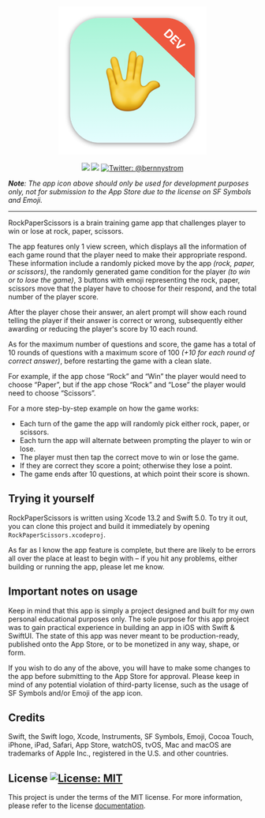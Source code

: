 <p align="center">
    <img src="./RockPaperScissors/Assets.xcassets/AppIcon.appiconset/mac512.png" alt="RockPaperScissors logo" width="300" maxHeight="171" />
</p>

<p align="center">
    <img src="https://img.shields.io/badge/iOS-15.0+-blue.svg" />
    <img src="https://img.shields.io/badge/Swift-5.0-orange.svg" />
    <a href="https://twitter.com/bernnystrom">
        <img src="https://img.shields.io/badge/Contact-@bernnystrom-lightgrey.svg?style=flat" alt="Twitter: @bernnystrom" />
    </a>
</p>

  ***Note**: The app icon above should only be used for development purposes only, not for submission to the App Store due to the license on SF Symbols and Emoji.*

 <hr />

RockPaperScissors is a brain training game app that challenges player to win or lose at rock, paper, scissors.

The app features only 1 view screen, which displays all the information of each game round that the player need to make their appropriate respond. These information include a randomly picked move by the app *(rock, paper, or scissors)*, the randomly generated game condition for the player *(to win or to lose the game)*, 3 buttons with emoji representing the rock, paper, scissors move that the player have to choose for their respond, and the total number of the player score.

After the player chose their answer, an alert prompt will show each round telling the player if their answer is correct or wrong, subsequently either awarding or reducing the player's score by 10 each round.

As for the maximum number of questions and score, the game has a total of 10 rounds of questions with a maximum score of 100 *(+10 for each round of correct answer)*, before restarting the game with a clean slate.

For example, if the app chose “Rock” and “Win” the player would need to choose “Paper”, but if the app chose “Rock” and “Lose” the player would need to choose “Scissors”.

For a more step-by-step example on how the game works:

* Each turn of the game the app will randomly pick either rock, paper, or scissors.
* Each turn the app will alternate between prompting the player to win or lose.
* The player must then tap the correct move to win or lose the game.
* If they are correct they score a point; otherwise they lose a point.
* The game ends after 10 questions, at which point their score is shown.

## Trying it yourself

RockPaperScissors is written using Xcode 13.2 and Swift 5.0. To try it out, you can clone this project and build it immediately by opening `RockPaperScissors.xcodeproj`.

As far as I know the app feature is complete, but there are likely to be errors all over the place at least to begin with – if you hit any problems, either building or running the app, please let me know.

## Important notes on usage

Keep in mind that this app is simply a project designed and built for my own personal educational purposes only. The sole purpose for this app project was to gain practical experience in building an app in iOS with Swift & SwiftUI. The state of this app was never meant to be production-ready, published onto the App Store, or to be monetized in any way, shape, or form.

If you wish to do any of the above, you will have to make some changes to the app before submitting to the App Store for approval. Please keep in mind of any potential violation of third-party license, such as the usage of SF Symbols and/or Emoji of the app icon.

## Credits

Swift, the Swift logo, Xcode, Instruments, SF Symbols, Emoji, Cocoa Touch, iPhone, iPad, Safari, App Store, watchOS, tvOS, Mac and macOS are trademarks of Apple Inc., registered in the U.S. and other countries.

## License <a aria-label="RockPaperScissors is free to use" href="https://choosealicense.com/licenses/mit/" target="_blank"><img alt="License: MIT" src="https://img.shields.io/badge/License-MIT-success.svg?style=flat-square&color=33CC12" target="_blank" /></a>

This project is under the terms of the MIT license. For more information, please refer to the license [documentation](LICENSE).